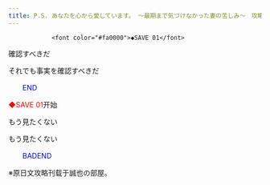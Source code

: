 ```yaml
---
title: P.S. あなたを心から愛しています。 ～最期まで気づけなかった妻の苦しみ～　攻略
---
```


                <font color="#fa0000">◆SAVE 01</font>

確認すべきだ

それでも事実を確認すべきだ

<font color="#0000ff">　　END</font>



<font color="#fa0000">◆SAVE 01</font>开始

もう見たくない

もう見たくない

<font color="#0000ff">　　BADEND</font>



※原日文攻略刊载于誠也の部屋。


              
